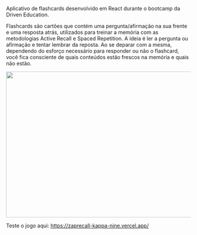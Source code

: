 Aplicativo de flashcards desenvolvido em React durante o bootcamp da Driven Education.

Flashcards são cartões que contém uma pergunta/afirmação na sua frente e uma resposta atrás, utilizados para treinar a memória com as metodologias Active Recall e Spaced Repetition. A ideia é ler a pergunta ou afirmação e tentar lembrar da reposta. Ao se deparar com a mesma, dependendo do esforço necessário para responder ou não o flashcard, você fica consciente de quais conteúdos estão frescos na memória e quais não estão.

<p align="center">
    <img width="676px" height="398px" src="src/img/zaprecall.gif" />
</p>

Teste o jogo aqui: https://zaprecall-kappa-nine.vercel.app/